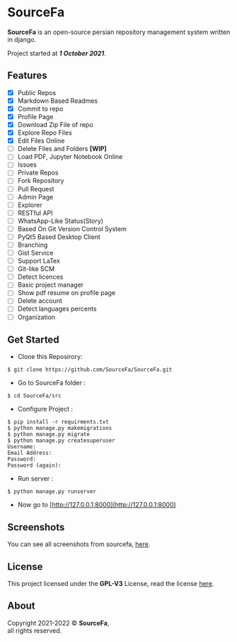 # SourceFa
**SourceFa** is an open-source persian repository management system written in django.

Project started at ***1 October 2021***.

## Features
- [x] Public Repos
- [x] Markdown Based Readmes
- [x] Commit to repo 
- [x] Profile Page
- [x] Download Zip File of repo
- [x] Explore Repo Files
- [x] Edit Files Online 
- [ ] Delete Files and Folders **[WIP]**
- [ ] Load PDF, Jupyter Notebook Online
- [ ] Issues
- [ ] Private Repos
- [ ] Fork Repository 
- [ ] Pull Request 
- [ ] Admin Page
- [ ] Explorer
- [ ] RESTful API
- [ ] WhatsApp-Like Status(Story)
- [ ] Based On Git Version Control System
- [ ] PyQt5 Based Desktop Client
- [ ] Branching
- [ ] Gist Service
- [ ] Support LaTex
- [ ] Git-like SCM
- [ ] Detect licences
- [ ] Basic project manager
- [ ] Show pdf resume on profile page
- [ ] Delete account
- [ ] Detect languages percents
- [ ] Organization

## Get Started
- Clone this Reposirory:
```
$ git clone https://github.com/SourceFa/SourceFa.git
```

- Go to SourceFa folder :
```
$ cd SourceFa/src
```

- Configure Project :
```
$ pip install -r requirments.txt
$ python manage.py makemigrations
$ python manage.py migrate
$ python manage.py createsuperuser
Username:
Email Address:
Password:
Password (again):
```

- Run server :
```
$ python manage.py runserver
```

- Now go to [http://127.0.0.1:8000](http://127.0.0.1:8000)

## Screenshots
You can see all screenshots from sourcefa, [here](/screenshots/).

## License
This project licensed under the **GPL-V3** License, read the license [here](LICENSE).

## About
Copyright 2021-2022 &copy; **SourceFa**, \
all rights reserved.
